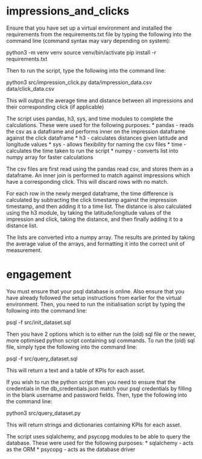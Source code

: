 # impressions_and_clicks

Ensure that you have set up a virtual environment and installed the requirements from the requirements.txt file by typing the following into the command line (command syntax may vary depending on system):

python3 -m venv venv
source venv/bin/activate
pip install -r requirements.txt

Then to run the script, type the following into the command line:

python3 src/impression_click.py data/impression_data.csv data/click_data.csv

This will output the average time and distance between all impressions and their corresponding click (if applicable)

The script uses pandas, h3, sys, and time modules to complete the calculations. These were used for the following purposes:
    * pandas - reads the csv as a dataframe and performs inner on the impression dataframe against the click dataframe
    * h3 - calculates distances given latitude and longitude values
    * sys - allows flexibility for naming the csv files
    * time - calculates the time taken to run the script
    * numpy - converts list into numpy array for faster calculations

The csv files are first read using the pandas read csv, and stores them as a dataframe. An inner join is performed to match against impressions which have a corresponding click. This will discard rows with no match.

For each row in the newly merged dataframe, the time difference is calculated by subtracting the click timestamp against the impression timestamp, and then adding it to a time list. The distance is also calculated using the h3 module, by taking the latitude/longitude values of the impression and click, taking the distance, and then finally adding it to a distance list.

The lists are converted into a numpy array. The results are printed by taking the average value of the arrays, and formatting it into the correct unit of measurement.

# engagement

You must ensure that your psql database is online. Also ensure that you have already followed the setup instructions from earlier for the virtual environment. Then, you need to run the initialisation script by typing the following into the command line:

psql -f src/init_dataset.sql

Then you have 2 options which is to either run the (old) sql file or the newer, more optimised python script containing sql commands. To run the (old) sql file, simply type the following into the command line:

psql -f src/query_dataset.sql

This will return a text and a table of KPIs for each asset.

If you wish to run the python script then you need to ensure that the credentials in the db_credentials.json match your psql credentials by filling in the blank username and password fields. Then, type the following into the command line:

python3 src/query_dataset.py

This will return strings and dictionaries containing KPIs for each asset.

The script uses sqlalchemy, and psycopg modules to be able to query the database. These were used for the following purposes:
    * sqlalchemy - acts as the ORM
    * psycopg - acts as the database driver
